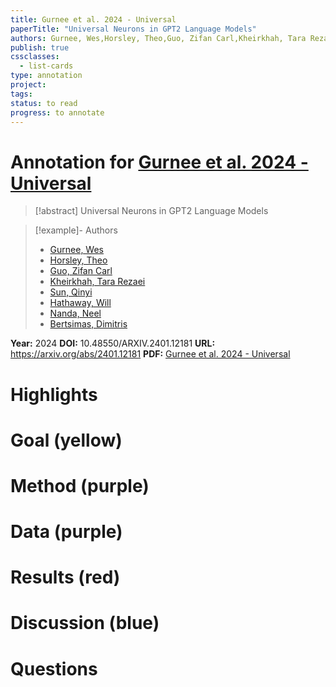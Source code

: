 ```yaml
---
title: Gurnee et al. 2024 - Universal
paperTitle: "Universal Neurons in GPT2 Language Models"
authors: Gurnee, Wes,Horsley, Theo,Guo, Zifan Carl,Kheirkhah, Tara Rezaei,Sun, Qinyi,Hathaway, Will,Nanda, Neel,Bertsimas, Dimitris
publish: true
cssclasses:
  - list-cards
type: annotation
project:
tags:
status: to read
progress: to annotate
---
```

# Annotation for [Gurnee et al. 2024 - Universal](Papers/References/Gurnee%20et%20al.%202024%20-%20Universal)

> [!abstract] Universal Neurons in GPT2 Language Models

> [!example]- Authors
> - [Gurnee, Wes](Gurnee%2C%20Wes)
> - [Horsley, Theo](Horsley%2C%20Theo)
> - [Guo, Zifan Carl](Guo%2C%20Zifan%20Carl)
> - [Kheirkhah, Tara Rezaei](Kheirkhah%2C%20Tara%20Rezaei)
> - [Sun, Qinyi](Sun%2C%20Qinyi)
> - [Hathaway, Will](Hathaway%2C%20Will)
> - [Nanda, Neel](Nanda%2C%20Neel)
> - [Bertsimas, Dimitris](Bertsimas%2C%20Dimitris)

**Year:** 2024
**DOI:** 10.48550/ARXIV.2401.12181
**URL:** https://arxiv.org/abs/2401.12181
**PDF:** [Gurnee et al. 2024 - Universal](Papers/PDFs/Gurnee%20et%20al.%202024%20-%20Universal%20Neurons%20in%20GPT2%20Language%20Models.pdf)

# Highlights


# Goal (yellow)


# Method (purple)


# Data (purple)


# Results (red)


# Discussion (blue)


# Questions


